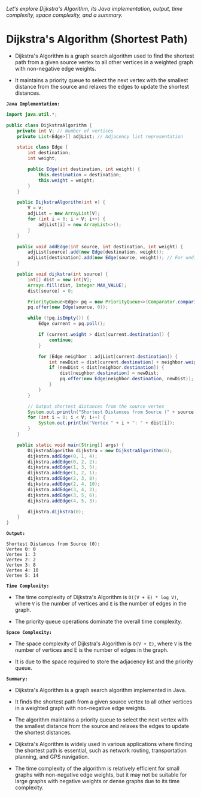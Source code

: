 *Let's explore Dijkstra's Algorithm, its Java implementation, output, time complexity, space complexity, and a summary.*

# Dijkstra's Algorithm (Shortest Path)



-   Dijkstra's Algorithm is a graph search algorithm used to find the shortest path from a given source vertex to all other vertices in a weighted graph with non-negative edge weights. 

-   It maintains a priority queue to select the next vertex with the smallest distance from the source and relaxes the edges to update the shortest distances.

**`Java Implementation:`**



```java
import java.util.*;

public class DijkstraAlgorithm {
    private int V; // Number of vertices
    private List<Edge>[] adjList; // Adjacency list representation

    static class Edge {
        int destination;
        int weight;

        public Edge(int destination, int weight) {
            this.destination = destination;
            this.weight = weight;
        }
    }

    public DijkstraAlgorithm(int v) {
        V = v;
        adjList = new ArrayList[V];
        for (int i = 0; i < V; i++) {
            adjList[i] = new ArrayList<>();
        }
    }

    public void addEdge(int source, int destination, int weight) {
        adjList[source].add(new Edge(destination, weight));
        adjList[destination].add(new Edge(source, weight)); // For undirected graph
    }

    public void dijkstra(int source) {
        int[] dist = new int[V];
        Arrays.fill(dist, Integer.MAX_VALUE);
        dist[source] = 0;

        PriorityQueue<Edge> pq = new PriorityQueue<>(Comparator.comparingInt(e -> e.weight));
        pq.offer(new Edge(source, 0));

        while (!pq.isEmpty()) {
            Edge current = pq.poll();

            if (current.weight > dist[current.destination]) {
                continue;
            }

            for (Edge neighbor : adjList[current.destination]) {
                int newDist = dist[current.destination] + neighbor.weight;
                if (newDist < dist[neighbor.destination]) {
                    dist[neighbor.destination] = newDist;
                    pq.offer(new Edge(neighbor.destination, newDist));
                }
            }
        }

        // Output shortest distances from the source vertex
        System.out.println("Shortest Distances from Source (" + source + "):");
        for (int i = 0; i < V; i++) {
            System.out.println("Vertex " + i + ": " + dist[i]);
        }
    }

    public static void main(String[] args) {
        DijkstraAlgorithm dijkstra = new DijkstraAlgorithm(6);
        dijkstra.addEdge(0, 1, 4);
        dijkstra.addEdge(0, 2, 2);
        dijkstra.addEdge(1, 3, 5);
        dijkstra.addEdge(1, 2, 1);
        dijkstra.addEdge(2, 3, 8);
        dijkstra.addEdge(2, 4, 10);
        dijkstra.addEdge(3, 4, 2);
        dijkstra.addEdge(3, 5, 6);
        dijkstra.addEdge(4, 5, 3);

        dijkstra.dijkstra(0);
    }
}
```

**`Output:`**


```
Shortest Distances from Source (0):
Vertex 0: 0
Vertex 1: 3
Vertex 2: 2
Vertex 3: 8
Vertex 4: 10
Vertex 5: 14
```

**`Time Complexity:`**



-   The time complexity of Dijkstra's Algorithm is `O((V + E) * log V)`, where `V` is the number of vertices and `E` is the number of edges in the graph. 

-   The priority queue operations dominate the overall time complexity.

**`Space Complexity:`**



-   The space complexity of Dijkstra's Algorithm is `O(V + E)`, where `V` is the number of vertices and E is the number of edges in the graph. 

-   It is due to the space required to store the adjacency list and the priority queue.

**`Summary:`**



-   Dijkstra's Algorithm is a graph search algorithm implemented in Java. 

-   It finds the shortest path from a given source vertex to all other vertices in a weighted graph with non-negative edge weights. 

-   The algorithm maintains a priority queue to select the next vertex with the smallest distance from the source and relaxes the edges to update the shortest distances. 

-   Dijkstra's Algorithm is widely used in various applications where finding the shortest path is essential, such as network routing, transportation planning, and GPS navigation. 

-   The time complexity of the algorithm is relatively efficient for small graphs with non-negative edge weights, but it may not be suitable for large graphs with negative weights or dense graphs due to its time complexity.